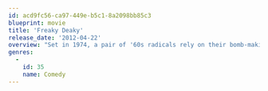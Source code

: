 ```yaml
---
id: acd9fc56-ca97-449e-b5c1-8a2098bb85c3
blueprint: movie
title: 'Freaky Deaky'
release_date: '2012-04-22'
overview: "Set in 1974, a pair of '60s radicals rely on their bomb-making skills on their way to becoming capitalists."
genres:
  -
    id: 35
    name: Comedy
---
```

